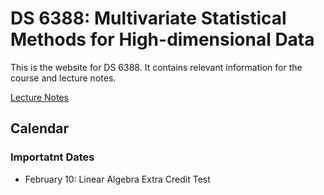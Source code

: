 # DS 6388: Multivariate Statistical Methods for High-dimensional Data

This is the website for DS 6388. It contains relevant information for the course
and lecture notes.

[Lecture Notes](https://rene-gutierrez.github.io/ds_6388/)

## Calendar

### Importatnt Dates

* February 10: Linear Algebra Extra Credit Test